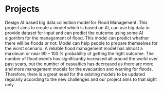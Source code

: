 # Projects
Design AI based big data collection model for Flood Management. This project aims to create a model which is based on AI, can use big data to provide dataset for input and can predict the outcome using some AI algorithm for the management of flood. This model can predict whether there will be floods or not. Model can help people to prepare themselves for the worst scenario. A reliable flood management model has almost a maximum or near 90 – 100 % probability of getting the right outcome. The number of flood events has significantly increased all around the world over past years, but the number of casualties has decreased as there are more and more management models for the evacuation and warning for floods. Therefore, there is a great need for the existing models to be updated regularly according to the new challenges and our project aims to that sight only

